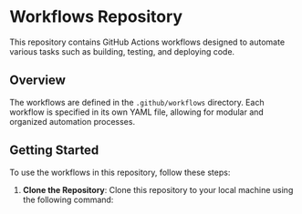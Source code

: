 # Workflows Repository

This repository contains GitHub Actions workflows designed to automate various tasks such as building, testing, and deploying code.

## Overview

The workflows are defined in the `.github/workflows` directory. Each workflow is specified in its own YAML file, allowing for modular and organized automation processes.

## Getting Started

To use the workflows in this repository, follow these steps:

1. **Clone the Repository**: 
   Clone this repository to your local machine using the following command: